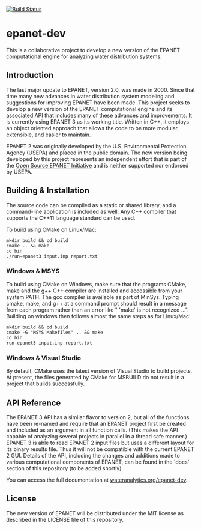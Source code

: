 [![Build Status](https://api.travis-ci.org/OpenWaterAnalytics/epanet-dev.svg)](https://travis-ci.org/OpenWaterAnalytics/epanet-dev)


# epanet-dev

This is a collaborative project to develop a new version of the EPANET computational engine for analyzing water distribution systems.

## Introduction

The last major update to EPANET, version 2.0, was made in 2000. Since that time many new advances in water distribution system modeling and suggestions for improving EPANET have been made. This project seeks to develop a new version of the EPANET computational engine and its associated API that includes many of these advances and improvements. It is currently using EPANET 3 as its working title. Written in C++, it employs an object oriented approach that allows the code to be more modular, extensible, and easier to maintain.

EPANET 2 was originally developed by the U.S. Environmental Protection Agency (USEPA) and placed in the public domain. The new version being developed by this project represents an independent effort that is part of the [Open Source EPANET Initiative](http://community.wateranalytics.org/t/announcement-of-an-open-source-epanet-initiative/117) and is neither supported nor endorsed by USEPA.

## Building & Installation

The source code can be compiled as a static or shared library, and a command-line application is included as well. Any C++ compiler that supports the C++11 language standard can be used.

To build using CMake on Linux/Mac:

```
mkdir build && cd build
cmake .. && make
cd bin
./run-epanet3 input.inp report.txt
```

### Windows & MSYS
To build using CMake on Windows, make sure that the programs CMake, make and the g++ 
C++ compiler are installed and accessible from your system PATH.
The gcc compiler is available as part of MinSys.
 Typing cmake,
make, and g++ at a command prompt should result in a message from each
program rather than an error like " 'make' is not recognized ...".
Building on
windows then follows almost the same steps as for Linux/Mac: 

```
mkdir build && cd build
cmake -G "MSYS Makefiles" .. && make
cd bin
run-epanet3 input.inp report.txt
```

### Windows & Visual Studio 

By default, CMake uses the latest version of Visual Studio to build projects. 
At present, the files generated by CMake for MSBUILD do not result in a 
project that builds successfully.   


## API Reference

The EPANET 3 API has a similar flavor to version 2, but all of the functions have been re-named and require that an EPANET project first be created and included as an argument in all function calls. (This makes the API capable of analyzing several projects in parallel in a thread safe manner.) EPANET 3 is able to read EPANET 2 input files but uses a different layout for its binary results file. Thus it will not be compatible with the current EPANET 2 GUI. Details of the API, including the changes and additions made to various computational components of EPANET, can be found in the 'docs' section of this repository (to be added shortly).

You can access the full documentation at [wateranalytics.org/epanet-dev](http://wateranalytics.org/epanet-dev).

## License

The new version of EPANET will be distributed under the MIT license as described in the LICENSE file of this repository.

